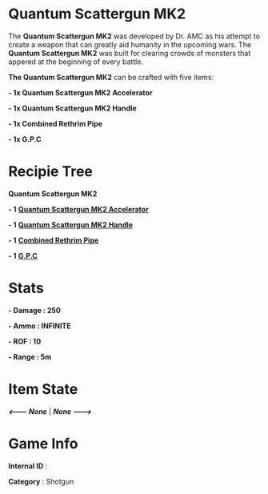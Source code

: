 # Quantum Scattergun MK2

The **Quantum Scattergun MK2** was developed by Dr. AMC as his attempt to create a weapon that can greatly aid humanity in the upcoming wars. The **Quantum Scattergun MK2** was built for clearing crowds of monsters that appered at the beginning of every battle.

**The Quantum Scattergun MK2** can be crafted with five items: 

**- 1x Quantum Scattergun MK2 Accelerator**

**- 1x Quantum Scattergun MK2 Handle**

**- 1x Combined Rethrim Pipe**

**- 1x G.P.C**

# Recipie Tree

**Quantum Scattergun MK2**

**- 1** [**Quantum Scattergun MK2 Accelerator**](https://github.com/AlphaMC0/Lone-Martian/blob/main/Weapon%20Components/Quantum%20Scattergun%20MK2%20Accelerator.md)

**- 1** [**Quantum Scattergun MK2 Handle**](https://github.com/AlphaMC0/Lone-Martian/blob/main/Weapon%20Components/Quantum%20Scattergun%20MK2%20Handle.md)

**- 1** [**Combined Rethrim Pipe**](https://github.com/AlphaMC0/Lone-Martian/blob/main/Pipes/Combined%20Rethrim%20Pipe.md)

**- 1** [**G.P.C**](https://github.com/AlphaMC0/Lone-Martian/blob/main/Weapon%20Components/Gun%20Power%20Core%20(G.P.C).md)

# Stats

**- Damage : 250**

**- Ammo : INFINITE**

**- ROF : 10**

**- Range : 5m**

# Item State

***<--- None*** | ***None --->***

# Game Info

**Internal ID** : 

**Category** : Shotgun
